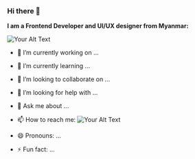 ### Hi there 👋

**I am a Frontend Developer and UI/UX designer from Myanmar:**


![Your Alt Text](https://user-images.githubusercontent.com/74038190/216655813-c9147cb2-cfee-4955-b591-52cac08f1f60.gif)


- 🔭 I’m currently working on ...
- 🌱 I’m currently learning ...
- 👯 I’m looking to collaborate on ...
- 🤔 I’m looking for help with ...
- 💬 Ask me about ...
- 📫 How to reach me: ![Your Alt Text](https://private-user-images.githubusercontent.com/74038190/243078651-2c0eef4b-7b75-42bd-9722-4bea97a2d532.gif?jwt=eyJhbGciOiJIUzI1NiIsInR5cCI6IkpXVCJ9.eyJpc3MiOiJnaXRodWIuY29tIiwiYXVkIjoicmF3LmdpdGh1YnVzZXJjb250ZW50LmNvbSIsImtleSI6ImtleTUiLCJleHAiOjE3MDU2NTg4MTcsIm5iZiI6MTcwNT)



- 😄 Pronouns: ...
- ⚡ Fun fact: ...

